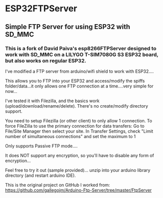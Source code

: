 # ESP32FTPServer
## Simple FTP Server for using ESP32 with SD_MMC 

### This is a fork of David Paiva's esp8266FTPServer designed to work with SD_MMC on a LILYGO T-SIM7080G S3 ESP32 board, but also works on regular ESP32.

I've modified a FTP server from arduino/wifi shield to work with ESP32....

This allows you to FTP into your ESP32 and access/modify the spiffs folder/data...it only allows one FTP connection at a time....very simple for now...

I've tested it with Filezilla, and the basics work (upload/download/rename/delete). There's no create/modify directory support.

You need to setup Filezilla (or other client) to only allow 1 connection.
To force FileZilla to use the primary connection for data transfers:
Go to File/Site Manager then select your site.
In Transfer Settings, check "Limit number of simultaneous connections" and set the maximum to 1

Only supports Passive FTP mode....

It does NOT support any encryption, so you'll have to disable any form of encryption...

Feel free to try it out (sample provided)... unzip into your arduino library directory (and restart arduino IDE).


This is the original project on GitHub I worked from: https://github.com/gallegojm/Arduino-Ftp-Server/tree/master/FtpServer